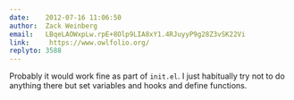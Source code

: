 ```yaml
---
date:    2012-07-16 11:06:50
author:  Zack Weinberg
email:   LBqeLAOWxpLw.rpE+8Olp9LIA8xY1.4RJuyyP9g28Z3vSK22Vi
link:     https://www.owlfolio.org/
replyto: 3588
---
```


Probably it would work fine as part of <code>init.el</code>.  I just
habitually try not to do anything there but set variables and hooks
and define functions.
